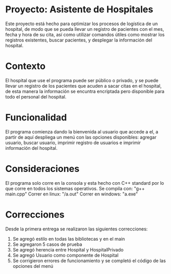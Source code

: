 # Proyecto: Asistente de Hospitales
Este proyecto está hecho para optimizar los procesos de logística de un hospital, de modo que se pueda llevar un registro de pacientes con el mes, fecha y hora de su cita, así como utilizar comandos útiles como mostrar los registros existentes, buscar pacientes, y desplegar la información del hospital.

# Contexto
El hospital que use el programa puede ser público o privado, y se puede llevar un registro de los pacientes que acuden a sacar citas en el hospital, de esta manera la información se encuntra encriptada pero disponible para todo el personal del hospital.

# Funcionalidad
El programa comienza dando la bienvenida al usuario que accede a el, a partir de aquí despliega un menú con las opciones disponibles: agregar usuario, buscar usuario, imprimir registro de usuarios e imprimir información del hospital.

# Consideraciones
El programa solo corre en la consola y esta hecho con C++ standard por lo que corre en todos los sistemas operativos.
Se compila con: "g++ main.cpp"
Correr en linux: "/a.out"
Correr en windows: "a.exe"

# Correcciones
Desde la primera entrega se realizaron las siguientes correcciones:
1. Se agregó estilo en todas las bibliotecas y en el main
2. Se agregaron 5 casos de prueba
3. Se agregó herencia entre Hospital y HospitalPrivado
4. Se agregó Usuario como componente de Hospital
5. Se corrigieron errores de funcionamiento y se completó el código de las opciones del menú
